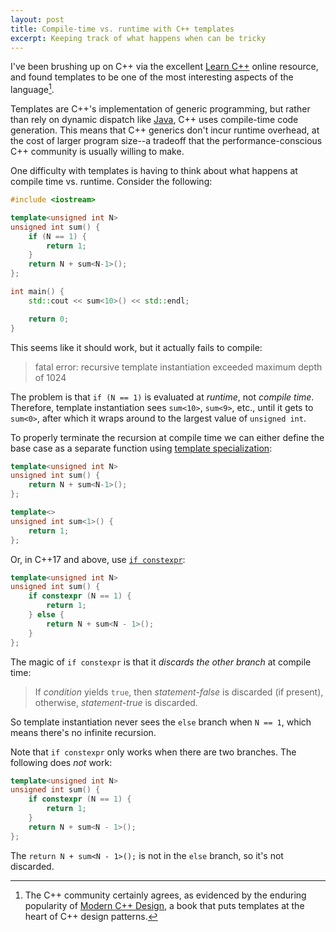 ```yaml
---
layout: post
title: Compile-time vs. runtime with C++ templates
excerpt: Keeping track of what happens when can be tricky
---
```


I've been brushing up on C++ via the excellent [Learn C++](https://www.learncpp.com/) online resource, and found templates to be one of the most interesting aspects of the language[^1].

Templates are C++'s implementation of generic programming, but rather than rely on dynamic dispatch like [Java](https://docs.oracle.com/javase/tutorial/java/generics/types.html), C++ uses compile-time code generation. This means that C++ generics don't incur runtime overhead, at the cost of larger program size--a tradeoff that the performance-conscious C++ community is usually willing to make.

One  difficulty with templates is having to think about what happens at compile time vs. runtime. Consider the following:

```c++
#include <iostream>

template<unsigned int N>
unsigned int sum() {
    if (N == 1) {
        return 1;
    }
    return N + sum<N-1>();
};

int main() {
    std::cout << sum<10>() << std::endl;

    return 0;
}
```

This seems like it should work, but it actually fails to compile:

> fatal error: recursive template instantiation exceeded maximum depth of 1024

The problem is that `if (N == 1)` is evaluated at _runtime_, not _compile time_. Therefore, template instantiation sees `sum<10>`, `sum<9>`, etc., until it gets to `sum<0>`, after which it wraps around to the largest value of `unsigned int`.

To properly terminate the recursion at compile time we can either define the base case as a separate function using [template specialization](https://www.learncpp.com/cpp-tutorial/function-template-specialization/):

```c++
template<unsigned int N>
unsigned int sum() {
    return N + sum<N-1>();
};

template<>
unsigned int sum<1>() {
    return 1;
};
```

Or, in C++17 and above, use [`if constexpr`](https://en.cppreference.com/w/cpp/language/if.html#Constexpr_if):

```c++
template<unsigned int N>
unsigned int sum() {
    if constexpr (N == 1) {
        return 1;
    } else {
        return N + sum<N - 1>();
    }
};
```

The magic of `if constexpr` is that it _discards the other branch_ at compile time:

> If _condition_ yields `true`, then _statement-false_ is discarded (if present), otherwise, _statement-true_ is discarded.

So template instantiation never sees the `else` branch when `N == 1`, which means there's no infinite recursion.

Note that `if constexpr` only works when there are two branches. The following does _not_ work:

```c++
template<unsigned int N>
unsigned int sum() {
    if constexpr (N == 1) {
        return 1;
    }
    return N + sum<N - 1>();
};
```

The `return N + sum<N - 1>();` is not in the `else` branch, so it's not discarded.

[^1]: The C++ community certainly agrees, as evidenced by the enduring popularity of [Modern C++ Design](https://www.amazon.com/Modern-Design-Generic-Programming-Patterns/dp/0201704315), a book that puts templates at the heart of C++ design patterns.
